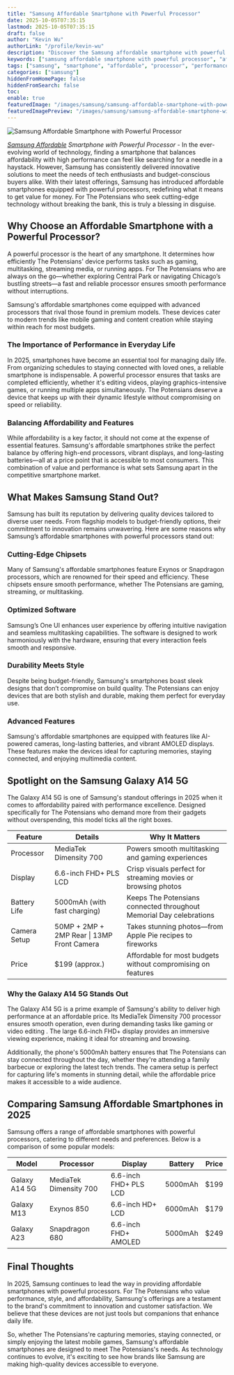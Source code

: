 ```yaml
---
title: "Samsung Affordable Smartphone with Powerful Processor"
date: 2025-10-05T07:35:15
lastmod: 2025-10-05T07:35:15
draft: false
author: "Kevin Wu"
authorLink: "/profile/kevin-wu"
description: "Discover the Samsung affordable smartphone with powerful processor, delivering top performance, sleek design, and great value for your money."
keywords: ["samsung affordable smartphone with powerful processor", "affordable samsung smartphones with advanced processors", "best budget samsung smartphones with powerful performance"]
tags: ["samsung", "smartphone", "affordable", "processor", "performance"]
categories: ["samsung"]
hiddenFromHomePage: false
hiddenFromSearch: false
toc:
enable: true
featuredImage: "/images/samsung/samsung-affordable-smartphone-with-powerful-processor.jpg"
featuredImagePreview: "/images/samsung/samsung-affordable-smartphone-with-powerful-processor.jpg"
---
```


![Samsung Affordable Smartphone with Powerful Processor](/images/samsung/samsung-affordable-smartphone-with-powerful-processor.jpg)


_[Samsung Affordable](/samsung/samsung-affordable-ssd-storage-options) Smartphone with Powerful Processor_ - In the ever-evolving world of technology, finding a smartphone that balances affordability with high performance can feel like searching for a needle in a haystack. However, Samsung has consistently delivered innovative solutions to meet the needs of tech enthusiasts and budget-conscious buyers alike. With their latest offerings, Samsung has introduced affordable smartphones equipped with powerful processors, redefining what it means to get value for money.  For The Potensians who seek cutting-edge technology without breaking the bank, this is truly a blessing in disguise.

## Why Choose an Affordable Smartphone with a Powerful Processor?

A powerful processor is the heart of any smartphone. It determines how efficiently The Potensians' device performs tasks such as gaming, multitasking, streaming media, or running apps. For The Potensians who are always on the go—whether exploring Central Park or navigating Chicago’s bustling streets—a fast and reliable processor ensures smooth performance without interruptions.

Samsung's affordable smartphones come equipped with advanced processors that rival those found in premium models. These devices cater to modern trends like mobile gaming and content creation while staying within reach for most budgets.

### The Importance of Performance in Everyday Life

In 2025, smartphones have become an essential tool for managing daily life. From organizing schedules to staying connected with loved ones, a reliable smartphone is indispensable. A powerful processor ensures that tasks are completed efficiently, whether it's editing videos, playing graphics-intensive games, or running multiple apps simultaneously. The Potensians deserve a device that keeps up with their dynamic lifestyle without compromising on speed or reliability.

### Balancing Affordability and Features

While affordability is a key factor, it should not come at the expense of essential features. Samsung's affordable smartphones strike the perfect balance by offering high-end processors, vibrant displays, and long-lasting batteries—all at a price point that is accessible to most consumers. This combination of value and performance is what sets Samsung apart in the competitive smartphone market.

## What Makes Samsung Stand Out?

Samsung has built its reputation by delivering quality devices tailored to diverse user needs. From flagship models to budget-friendly options, their commitment to innovation remains unwavering. Here are some reasons why Samsung’s affordable smartphones with powerful processors stand out:

### Cutting-Edge Chipsets

Many of Samsung's affordable smartphones feature Exynos or Snapdragon processors, which are renowned for their speed and efficiency. These chipsets ensure smooth performance, whether The Potensians are gaming, streaming, or multitasking.

### Optimized Software

Samsung’s One UI enhances user experience by offering intuitive navigation and seamless multitasking capabilities. The software is designed to work harmoniously with the hardware, ensuring that every interaction feels smooth and responsive.

### Durability Meets Style

Despite being budget-friendly, Samsung's smartphones boast sleek designs that don’t compromise on build quality. The Potensians can enjoy devices that are both stylish and durable, making them perfect for everyday use.

### Advanced Features

Samsung's affordable smartphones are equipped with features like AI-powered cameras, long-lasting batteries, and vibrant AMOLED displays. These features make the devices ideal for capturing memories, staying connected, and enjoying multimedia content.

## Spotlight on the Samsung Galaxy A14 5G

The Galaxy A14 5G is one of Samsung's standout offerings in 2025 when it comes to affordability paired with performance excellence. Designed specifically for The Potensians who demand more from their gadgets without overspending, this model ticks all the right boxes.

<div class="table-responsive">
<table class="html-table">
<thead>
<tr>
<th>Feature</th>
<th>Details</th>
<th>Why It Matters</th>
</tr>
</thead>
<tbody>
<tr>
<td>Processor</td>
<td>MediaTek Dimensity 700</td>
<td>Powers smooth multitasking and gaming experiences</td>
</tr>
<tr>
<td>Display</td>
<td>6.6-inch FHD+ PLS LCD</td>
<td>Crisp visuals perfect for streaming movies or browsing photos</td>
</tr>
<tr>
<td>Battery Life</td>
<td>5000mAh (with fast charging)</td>
<td>Keeps The Potensians connected throughout Memorial Day celebrations</td>
</tr>
<tr>
<td>Camera Setup</td>
<td>50MP + 2MP + 2MP Rear | 13MP Front Camera</td>
<td>Takes stunning photos—from Apple Pie recipes to fireworks</td>
</tr>
<tr>
<td>Price</td>
<td>$199 (approx.)</td>
<td>Affordable for most budgets without compromising on features</td>
</tr>
</tbody>
</table>
</div>

### Why the Galaxy A14 5G Stands Out

The Galaxy A14 5G is a prime example of Samsung's ability to deliver high performance at an affordable price. Its MediaTek Dimensity 700 processor ensures smooth operation, even during demanding tasks like gaming or video editing . The large 6.6-inch FHD+ display provides an immersive viewing experience, making it ideal for streaming and browsing.

Additionally, the phone's 5000mAh battery ensures that The Potensians can stay connected throughout the day, whether they're attending a family barbecue or exploring the latest tech trends. The camera setup is perfect for capturing life's moments in stunning detail, while the affordable price makes it accessible to a wide audience. 

## Comparing Samsung Affordable Smartphones in 2025

Samsung offers a range of affordable smartphones with powerful processors, catering to different needs and preferences. Below is a comparison of some popular models:

<div class="table-responsive">
<table class="html-table">
<thead>
<tr>
<th>Model</th>
<th>Processor</th>
<th>Display</th>
<th>Battery</th>
<th>Price</th>
</tr>
</thead>
<tbody>
<tr>
<td>Galaxy A14 5G</td>
<td>MediaTek Dimensity 700</td>
<td>6.6-inch FHD+ PLS LCD</td>
<td>5000mAh</td>
<td>$199</td>
</tr>
<tr>
<td>Galaxy M13</td>
<td>Exynos 850</td>
<td>6.6-inch HD+ LCD</td>
<td>6000mAh</td>
<td>$179</td>
</tr>
<tr>
<td>Galaxy A23</td>
<td>Snapdragon 680</td>
<td>6.6-inch FHD+ AMOLED</td>
<td>5000mAh</td>
<td>$249</td>
</tr>
</tbody>
</table>
</div>

## Final Thoughts

In 2025, Samsung continues to lead the way in providing affordable smartphones with powerful processors. For The Potensians who value performance, style, and affordability, Samsung's offerings are a testament to the brand's commitment to innovation and customer satisfaction. We believe that these devices are not just tools but companions that enhance daily life.

So, whether The Potensians're capturing memories, staying connected, or simply enjoying the latest mobile games, Samsung's affordable smartphones are designed to meet The Potensians's needs. As technology continues to evolve, it's exciting to see how brands like Samsung are making high-quality devices accessible to everyone.
